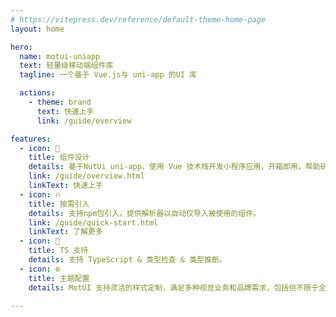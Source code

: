 ```yaml
---
# https://vitepress.dev/reference/default-theme-home-page
layout: home

hero:
  name: motui-uniapp
  text: 轻量级移动端组件库
  tagline: 一个基于 Vue.js与 uni-app 的UI 库

  actions:
    - theme: brand
      text: 快速上手
      link: /guide/overview

features:
  - icon: 🌈
    title: 组件设计
    details: 基于NutUi uni-app，使用 Vue 技术栈开发小程序应用，开箱即用，帮助研发快速开发用户界面，提升开发效率，改善开发体验。
    link: /guide/overview.html
    linkText: 快速上手
  - icon: 🔥
    title: 按需引入
    details: 支持npm包引入，提供解析器以自动仅导入被使用的组件。
    link: /guide/quick-start.html
    linkText: 了解更多
  - icon: 🎉
    title: TS 支持
    details: 支持 TypeScript & 类型检查 & 类型推断。
  - icon: ⚙️
    title: 主题配置
    details: MotUI 支持灵活的样式定制，满足多种视觉业务和品牌需求，包括但不限于全局主色调和特定组件视觉定制的支持。

---
```


